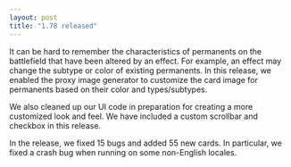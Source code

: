 ```yaml
---
layout: post
title: "1.78 released"
---
```


It can be hard to remember the characteristics of permanents on the battlefield
that have been altered by an effect. For example, an effect may change the
subtype or color of existing permanents. In this release, we enabled the proxy
image generator to customize the card image for permanents based on their color
and types/subtypes.

We also cleaned up our UI code in preparation for creating a more customized
look and feel. We have included a custom scrollbar and checkbox in this
release.

In the release, we fixed 15 bugs and added 55 new cards. In particular, we
fixed a crash bug when running on some non-English locales.
